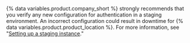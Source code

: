 {% data variables.product.company_short %} strongly recommends that you verify any new configuration for authentication in a staging environment. An incorrect configuration could result in downtime for {% data variables.product.product_location %}. For more information, see "[Setting up a staging instance](/admin/installation/setting-up-a-github-enterprise-server-instance/setting-up-a-staging-instance)."
